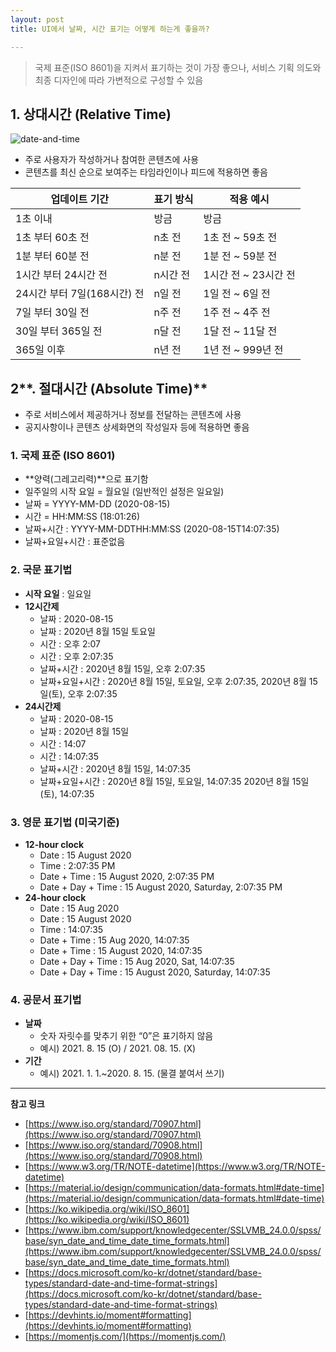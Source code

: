 ```yaml
---
layout: post
title: UI에서 날짜, 시간 표기는 어떻게 하는게 좋을까?

---
```


> 국제 표준(ISO 8601)을 지켜서 표기하는 것이 가장 좋으나,  서비스 기획 의도와 최종 디자인에 따라 가변적으로 구성할 수 있음

## **1. 상대시간 (Relative Time)**

![date-and-time](https://kimtoma.github.io/media/2021/01/date-and-time.png)

- 주로 사용자가 작성하거나 참여한 콘텐츠에 사용
- 콘텐츠를 최신 순으로 보여주는 타임라인이나 피드에 적용하면 좋음

| **업데이트 기간**           | **표기 방식** | **적용 예시**        |
| --------------------------- | ------------- | -------------------- |
| 1초 이내                    | 방금          | 방금                 |
| 1초 부터 60초 전            | n초 전        | 1초 전 ~ 59초 전     |
| 1분 부터 60분 전            | n분 전        | 1분 전 ~ 59분 전     |
| 1시간 부터 24시간 전        | n시간 전      | 1시간 전 ~ 23시간 전 |
| 24시간 부터 7일(168시간) 전 | n일 전        | 1일 전 ~ 6일 전      |
| 7일 부터 30일 전            | n주 전        | 1주 전 ~ 4주 전      |
| 30일 부터 365일 전          | n달 전        | 1달 전 ~ 11달 전     |
| 365일 이후                  | n년 전        | 1년 전 ~ 999년 전    |

   

   

## 2**. 절대시간 (Absolute Time)**

- 주로 서비스에서 제공하거나 정보를 전달하는 콘텐츠에 사용
- 공지사항이나 콘텐츠 상세화면의 작성일자 등에 적용하면 좋음

### **1. 국제 표준 (ISO 8601)**

- **양력(그레고리력)**으로 표기함
- 일주일의 시작 요일 = 월요일 (일반적인 설정은 일요일)
- 날짜 = YYYY-MM-DD (2020-08-15)
- 시간 = HH:MM:SS (18:01:26)
- 날짜+시간 : YYYY-MM-DDTHH:MM:SS (2020-08-15T14:07:35)
- 날짜+요일+시간 : 표준없음

### **2. 국문 표기법**

- **시작 요일** : 일요일
- **12시간제**
  - 날짜 : 2020-08-15
  - 날짜 : 2020년 8월 15일 토요일
  - 시간 : 오후 2:07
  - 시간 : 오후 2:07:35
  - 날짜+시간 : 2020년 8월 15일, 오후 2:07:35
  - 날짜+요일+시간 : 2020년 8월 15일, 토요일, 오후 2:07:35, 2020년 8월 15일(토), 오후 2:07:35
- **24시간제**
  - 날짜 : 2020-08-15
  - 날짜 : 2020년 8월 15일
  - 시간 : 14:07
  - 시간 : 14:07:35
  - 날짜+시간 : 2020년 8월 15일, 14:07:35
  - 날짜+요일+시간 : 2020년 8월 15일, 토요일, 14:07:35 2020년 8월 15일(토), 14:07:35

### **3. 영문 표기법 (미국기준)**

- **12-hour clock**
  - Date : 15 August 2020
  - Time : 2:07:35 PM
  - Date + Time : 15 August 2020, 2:07:35 PM
  - Date + Day + Time : 15 August 2020, Saturday, 2:07:35 PM
- **24-hour clock**
  - Date : 15 Aug 2020
  - Date : 15 August 2020
  - Time : 14:07:35
  - Date + Time : 15 Aug 2020, 14:07:35
  - Date + Time : 15 August 2020, 14:07:35
  - Date + Day + Time : 15 Aug 2020, Sat, 14:07:35
  - Date + Day + Time : 15 August 2020, Saturday, 14:07:35

### **4. 공문서 표기법**

- **날짜**
  - 숫자 자릿수를 맞추기 위한 “0”은 표기하지 않음
  - 예시) 2021. 8. 15 (O) / 2021. 08. 15. (X)
- **기간**
  - 예시) 2021. 1. 1.~2020. 8. 15. (물결 붙여서 쓰기)

------

**참고 링크**

- [https://www.iso.org/standard/70907.html](https://www.iso.org/standard/70907.html)
- [https://www.iso.org/standard/70908.html](https://www.iso.org/standard/70908.html)
- [https://www.w3.org/TR/NOTE-datetime](https://www.w3.org/TR/NOTE-datetime)
- [https://material.io/design/communication/data-formats.html#date-time](https://material.io/design/communication/data-formats.html#date-time)
- [https://ko.wikipedia.org/wiki/ISO_8601](https://ko.wikipedia.org/wiki/ISO_8601)
- [https://www.ibm.com/support/knowledgecenter/SSLVMB_24.0.0/spss/base/syn_date_and_time_date_time_formats.html](https://www.ibm.com/support/knowledgecenter/SSLVMB_24.0.0/spss/base/syn_date_and_time_date_time_formats.html)
- [https://docs.microsoft.com/ko-kr/dotnet/standard/base-types/standard-date-and-time-format-strings](https://docs.microsoft.com/ko-kr/dotnet/standard/base-types/standard-date-and-time-format-strings)
- [https://devhints.io/moment#formatting](https://devhints.io/moment#formatting)
- [https://momentjs.com/](https://momentjs.com/)